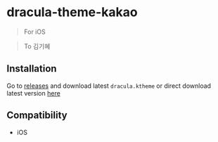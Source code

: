 # dracula-theme-kakao
> For iOS

> To 김기혜

## Installation
Go to [releases](https://github.com/Heimo-He/dracula-theme-kakao/releases/latest) and download latest `dracula.ktheme` or direct download latest version [here](https://github.com/Heimo-He/dracula-theme-kakao/releases/download/v1.0.1/dracula.ktheme)

## Compatibility
- iOS